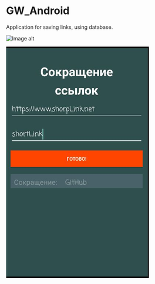 # GW_Android
Application for saving links,  using database.

![Image alt](https://github.com/Xavrik/GW_Android/raw/main/[{path}/image.png](https://github.com/Xavrik/GW_Android/blob/c4bf703526d28085c99af6ea135001430ff0e481/screen1.JPG))

![Текст с описанием картинки](https://github.com/Xavrik/GW_Android/blob/c4bf703526d28085c99af6ea135001430ff0e481/screen1.JPG)
